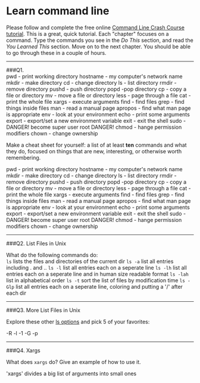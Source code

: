 # Learn command line

Please follow and complete the free online [Command Line Crash Course
tutorial](http://cli.learncodethehardway.org/book/). This is a great,
quick tutorial. Each "chapter" focuses on a command. Type the commands
you see in the _Do This_ section, and read the _You Learned This_
section. Move on to the next chapter. You should be able to go through
these in a couple of hours.

---

###Q1.  
pwd - print working directory
hostname - my computer's network name
mkdir - make directory
cd - change directory
ls - list directory
rmdir - remove directory
pushd - push directory
popd  -pop directory
cp - copy a file or directory
mv - move a file or directory
less - page through a file
cat - print the whole file
xargs - execute arguments
find - find files
grep - find things inside files
man - read a manual page
apropos - find what man page is appropriate
env - look at your environment
echo - print some arguments
export - export/set a new environment variable
exit - exit the shell
sudo - DANGER! become super user root DANGER!
chmod - hange permission modifiers
chown - change ownership

Make a cheat sheet for yourself: a list of at least **ten** commands and what they do, focused on things that are new, interesting, or otherwise worth remembering.
>>>
pwd - print working directory
hostname - my computer's network name
mkdir - make directory
cd - change directory
ls - list directory
rmdir - remove directory
pushd - push directory
popd  -pop directory
cp - copy a file or directory
mv - move a file or directory
less - page through a file
cat - print the whole file
xargs - execute arguments
find - find files
grep - find things inside files
man - read a manual page
apropos - find what man page is appropriate
env - look at your environment
echo - print some arguments
export - export/set a new environment variable
exit - exit the shell
sudo - DANGER! become super user root DANGER!
chmod - hange permission modifiers
chown - change ownership

---

###Q2.  List Files in Unix   

What do the following commands do:  
`ls`     lists the files and directories of the current dir
`ls -a`  list all entries including . and ..
`ls -l`  list all entries each on a seperate line
`ls -lh`  list all entries each on a seperate line and in human size readable format
`ls -lah`  list in alphabetical order
`ls -t`   sort the list of files by modification time
`ls -Glp`  list all entries each on a seperate line, coloring and putting a '/' after each dir


---

###Q3.  More List Files in Unix  

Explore these other [ls options](http://www.techonthenet.com/unix/basic/ls.php) and pick 5 of your favorites:

-R
-l
-1
-G
-p

---

###Q4.  Xargs   

What does `xargs` do? Give an example of how to use it.

'xargs' divides a big list of arguments into small ones

 

